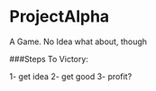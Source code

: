 # ProjectAlpha
A Game. No Idea what about, though

###Steps To Victory:

1- get idea
2- get good
3- profit?
